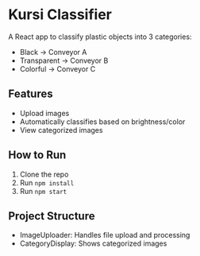 # Kursi Classifier

A React app to classify plastic objects into 3 categories:
- Black → Conveyor A
- Transparent → Conveyor B
- Colorful → Conveyor C

## Features
- Upload images
- Automatically classifies based on brightness/color
- View categorized images

## How to Run
1. Clone the repo
2. Run `npm install`
3. Run `npm start`

## Project Structure
- ImageUploader: Handles file upload and processing
- CategoryDisplay: Shows categorized images
